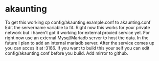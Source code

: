 # akaunting

To get this working cp config/akaunting.example.conf to akaunting.conf
Edit the servername variable to fit. Right now this works for your private network but i haven't
got it working for external proxied service yet.
For right now use an external Mysql/Mariadb server to host the data. In the future I plan to
add an internal mariadb server.
After the service comes up you can acces it at <machine ip>:3186.
If you want to build this your self you can edit config/akaunting.conf before you build.
Add mirror to github.
